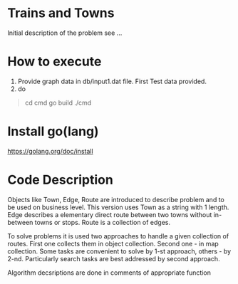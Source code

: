 # Trains and Towns
 Initial description of the problem see ...

 # How to execute
 1. Provide graph data in db/input1.dat file. First Test data provided.
 2. do
 >cd cmd
 >go build
 >./cmd

 # Install go(lang)
 https://golang.org/doc/install

# Code Description
Objects like Town, Edge, Route are introduced to describe problem and to be used on business level.
This version uses Town as a string with 1 length.
Edge describes a elementary direct route between two towns without in-between towns or stops.
Route is a collection of edges.

To solve problems it is used two approaches to handle a given collection of routes.
First one collects them in object collection.
Second one - in map collection.
Some tasks are convenient to solve by 1-st approach, others - by 2-nd.
Particularly search tasks are best addressed by second approach.

Algorithm decsriptions are done in comments of appropriate function
